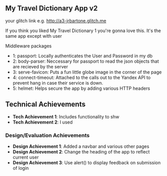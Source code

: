 
## My Travel Dictionary App v2

your glitch link e.g. http://a3-jrbartone.glitch.me

  If you think you liked My Travel Dictionary 1 you're gonna love this. It's the same app except with user 

Middleware packages
- 1: passport: Locally authenticates the User and Password in my db
- 2: body-parser: Neccessary for passport to read the json objects that are recieved by the server
- 3: serve-favicon: Puts a fun little globe image in the corner of the page
- 4: connect-timeout: Attached to the calls out to the Yandex API to prevent hang in case their service is down.
- 5: helmet: Helps secure the app by adding various HTTP headers

## Technical Achievements
- **Tech Achievement 1**: Includes functionality to shw
- **Tech Achievement 2**: I used 

### Design/Evaluation Achievements
- **Design Achievement 1**: Added a navbar and various other pages
- **Design Achievement 2**: Change the heading of the app to reflect current user
- **Design Achievement 3**: Use alert() to display feedback on submission of login